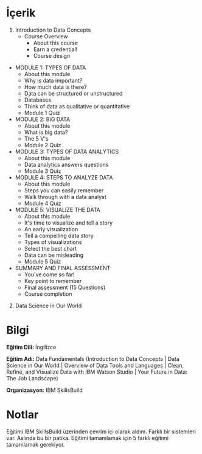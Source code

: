 # İçerik
1. Introduction to Data Concepts
   + Course Overview
     * About this course
     * Earn a credential!
     * Course design
  + MODULE 1: TYPES OF DATA
    * About this module
    * Why is data important?
    * How much data is there?
    * Data can be structured or unstructured
    * Databases
    * Think of data as qualitative or quantitative
    * Module 1 Quiz
  + MODULE 2: BIG DATA
    * About this module
    * What is big data?
    * The 5 V's
    * Module 2 Quiz
  + MODULE 3: TYPES OF DATA ANALYTICS
    * About this module
    * Data analytics answers questions
    * Module 3 Quiz
  + MODULE 4: STEPS TO ANALYZE DATA
    * About this module
    * Steps you can easily remember
    * Walk through with a data analyst
    * Module 4 Quiz
  + MODULE 5: VISUALIZE THE DATA
    * About this module
    * It's time to visualize and tell a story
    * An early visualization
    * Tell a compelling data story
    * Types of visualizations
    * Select the best chart
    * Data can be misleading
    * Module 5 Quiz
  + SUMMARY AND FINAL ASSESSMENT
    * You've come so far!
    * Key point to remember
    * Final assessment (15 Questions)
    * Course completion
2. Data Science in Our World
   

# Bilgi
**Eğitim Dili:** İngilizce

**Eğitim Adı:** Data Fundamentals (Introduction to Data Concepts | Data Science in Our World | Overview of Data Tools and Languages | Clean, Refine, and Visualize Data with IBM Watson Studio | Your Future in Data: The Job Landscape)

**Organizasyon:** IBM SkillsBuild

# Notlar
Eğitimi IBM SkillsBuild üzerinden çevrim içi olarak aldım. Farklı bir sistemleri var. Aslında bu bir patika. Eğitimi tamamlamak için 5 farklı eğitimi tamamlamak gerekiyor.
